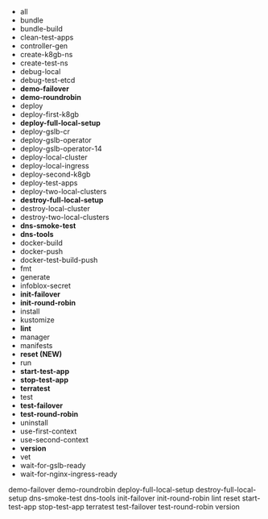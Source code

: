 


 - all
 - bundle
 - bundle-build
 - clean-test-apps
 - controller-gen
 - create-k8gb-ns
 - create-test-ns
 - debug-local
 - debug-test-etcd
 - **demo-failover**
 - **demo-roundrobin**
 - deploy
 - deploy-first-k8gb
 - **deploy-full-local-setup**
 - deploy-gslb-cr
 - deploy-gslb-operator
 - deploy-gslb-operator-14
 - deploy-local-cluster
 - deploy-local-ingress
 - deploy-second-k8gb
 - deploy-test-apps
 - deploy-two-local-clusters
 - **destroy-full-local-setup**
 - destroy-local-cluster
 - destroy-two-local-clusters
 - **dns-smoke-test**
 - **dns-tools**
 - docker-build
 - docker-push
 - docker-test-build-push
 - fmt
 - generate
 - infoblox-secret
 - **init-failover**
 - **init-round-robin**
 - install
 - kustomize
 - **lint**
 - manager
 - manifests
 - **reset (NEW)**
 - run
 - **start-test-app**
 - **stop-test-app**
 - **terratest**
 - test
 - **test-failover**
 - **test-round-robin**
 - uninstall
 - use-first-context
 - use-second-context
 - **version**
 - vet
 - wait-for-gslb-ready
 - wait-for-nginx-ingress-ready





demo-failover
demo-roundrobin
deploy-full-local-setup
destroy-full-local-setup
dns-smoke-test
dns-tools
init-failover
init-round-robin
lint
reset
start-test-app
stop-test-app
terratest
test-failover
test-round-robin
version

